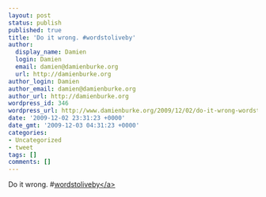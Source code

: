 ```yaml
---
layout: post
status: publish
published: true
title: 'Do it wrong. #wordstoliveby'
author:
  display_name: Damien
  login: Damien
  email: damien@damienburke.org
  url: http://damienburke.org
author_login: Damien
author_email: damien@damienburke.org
author_url: http://damienburke.org
wordpress_id: 346
wordpress_url: http://www.damienburke.org/2009/12/02/do-it-wrong-wordstoliveby/
date: '2009-12-02 23:31:23 +0000'
date_gmt: '2009-12-03 04:31:23 +0000'
categories:
- Uncategorized
- tweet
tags: []
comments: []
---
```

<p>Do it wrong. #<a href="http:&#47;&#47;search.twitter.com&#47;search?q=%23wordstoliveby" class="aktt_hashtag">wordstoliveby<&#47;a></p>

